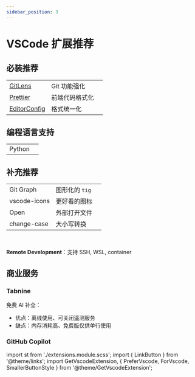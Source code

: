 ```yaml
---
sidebar_position: 3
---
```


# VSCode 扩展推荐

 <div className={st.root}><div className='no-table-header no-table-border'>
 <PreferVscode vscode oss vscodium>
 <SmallerButtonStyle>

## 必装推荐

|                              |                |                                                 |
| ---------------------------- | -------------- | ----------------------------------------------- |
| [GitLens][gitlens]           | Git 功能强化   | <GetVscodeExtension id="eamodio.gitlens" />           |
| [Prettier][prettier]         | 前端代码格式化 | <GetVscodeExtension id="esbenp.prettier-vscode" />    |
| [EditorConfig][editorconfig] | 格式统一化     | <GetVscodeExtension id="EditorConfig.EditorConfig" /> |

[gitlens]: https://www.gitkraken.com/gitlens/features
[prettier]: https://prettier.io/
[editorconfig]: https://editorconfig.org/

## 编程语言支持

|        |                                        |
| ------ | -------------------------------------- |
| Python | <GetVscodeExtension id="ms-python.python" /> |

## 补充推荐

|              |                |                                                      |
| ------------ | -------------- | ---------------------------------------------------- |
| Git Graph    | 图形化的 `tig` | <GetVscodeExtension id="mhutchie.git-graph" />             |
| vscode-icons | 更好看的图标   | <GetVscodeExtension id="vscode-icons-team.vscode-icons" /> |
| Open         | 外部打开文件   | <GetVscodeExtension id="sandcastle.vscode-open" />         |
| change-case  | 大小写转换     | <GetVscodeExtension id="wmaurer.change-case" />            |

</SmallerButtonStyle>

<br/>

 <ForVscode>

**Remote Development**：支持 SSH, WSL, container

<p><GetVscodeExtension id="ms-vscode-remote.vscode-remote-extensionpack" msOnly /></p>

</ForVscode>

<!-- vscode-icons 安装后，右下角 Active 按钮激活 -->

## 商业服务

<h3>Tabnine</h3>

免费 AI 补全：

- 优点：离线使用、可关闭遥测服务
- 缺点：内存消耗高、免费版仅供单行使用

<p><GetVscodeExtension id="tabnine.tabnine-vscode" /></p>

 <ForVscode>

<h3>GitHub Copilot</h3>

<p><GetVscodeExtension id="GitHub.copilot" /></p>

</ForVscode>

</PreferVscode>

</div></div>

import st from './extensions.module.scss';
import { LinkButton } from '@theme/links';
import GetVscodeExtension, { PreferVscode, ForVscode, SmallerButtonStyle } from '@theme/GetVscodeExtension';
